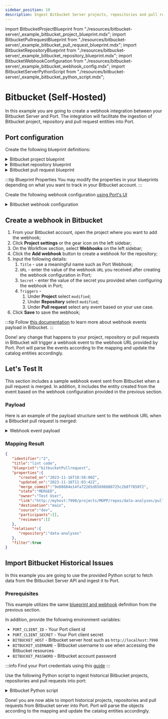 ```yaml
---
sidebar_position: 19
description: Ingest Bitbucket Server projects, repositories and pull requests into your catalog
---
```


import BitbucketProjectBlueprint from "./resources/bitbucket-server/\_example_bitbucket_project_blueprint.mdx";
import BitbucketPullrequestBlueprint from "./resources/bitbucket-server/\_example_bitbucket_pull_request_blueprint.mdx";
import BitbucketRepositoryBlueprint from "./resources/bitbucket-server/\_example_bitbucket_repository_blueprint.mdx";
import BitbucketWebhookConfiguration from "./resources/bitbucket-server/\_example_bitbucket_webhook_config.mdx";
import BitbucketServerPythonScript from "./resources/bitbucket-server/\_example_bitbucket_python_script.mdx";

# Bitbucket (Self-Hosted)

In this example you are going to create a webhook integration between your Bitbucket Server and Port. The integration will facilitate the ingestion of Bitbucket project, repository and pull request entities into Port.

## Port configuration

Create the following blueprint definitions:

<details>
<summary>Bitbucket project blueprint</summary>

<BitbucketProjectBlueprint/>

</details>

<details>
<summary>Bitbucket repository blueprint</summary>

<BitbucketRepositoryBlueprint/>

</details>

<details>
<summary>Bitbucket pull request blueprint</summary>

<BitbucketPullrequestBlueprint/>

</details>

:::tip Blueprint Properties
You may modify the properties in your blueprints depending on what you want to track in your Bitbucket account.
:::

Create the following webhook configuration [using Port's UI](/build-your-software-catalog/sync-data-to-catalog/webhook/?operation=ui#configuring-webhook-endpoints)

<details>
<summary>Bitbucket webhook configuration</summary>

1. **Basic details** tab - fill the following details:
   1. Title : `Bitbucket Server Mapper`;
   2. Identifier : `bitbucket_server_mapper`;
   3. Description : `A webhook configuration to map Bitbucket projects, repositories and pull requests to Port`;
   4. Icon : `BitBucket`;
2. **Integration configuration** tab - fill the following JQ mapping:

   <BitbucketWebhookConfiguration/>
    :::note
    Take note of, and copy the Webhook URL that is provided in this tab
    :::

3. Click **Save** at the bottom of the page.

</details>

## Create a webhook in Bitbucket
1. From your Bitbucket account, open the project where you want to add the webhook;
2. Click **Project settings** or the gear icon on the left sidebar;
3. On the Workflow section, select **Webhooks** on the left sidebar;
4. Click the **Add webhook** button to create a webhook for the repository; 
5. Input the following details:
    1. `Title` - use a meaningful name such as Port Webhook;
    2. `URL` - enter the value of the webhook `URL` you received after creating the webhook configuration in Port;
    3. `Secret` - enter the value of the secret you provided when configuring the webhook in Port;
    4.  `Triggers` - 
        1. Under **Project** select `modified`;
        2. Under **Repository** select `modified`;
        3. Under **Pull request** select any event based on your use case.
6. Click **Save** to save the webhook;

:::tip
Follow [this documentation](https://confluence.atlassian.com/bitbucketserver/event-payload-938025882.html) to learn more about webhook events payload in Bitbucket.
:::

Done! any change that happens to your project, repository or pull requests in Bitbucket will trigger a webhook event to the webhook URL provided by Port. Port will parse the events according to the mapping and update the catalog entities accordingly.

## Let's Test It

This section includes a sample webhook event sent from Bitbucket when a pull request is merged. In addition, it includes the entity created from the event based on the webhook configuration provided in the previous section.

### Payload

Here is an example of the payload structure sent to the webhook URL when a Bitbucket pull request is merged:

<details>
<summary> Webhook event payload</summary>

```json showLineNumbers
{
  "body": {
    "eventKey": "pr:merged",
    "date": "2023-11-16T11:03:42+0000",
    "actor": {
      "name": "admin",
      "emailAddress": "username@gmail.com",
      "active": true,
      "displayName": "Test User",
      "id": 2,
      "slug": "admin",
      "type": "NORMAL",
      "links": {
        "self": [
          {
            "href": "http://myhost:7990/users/admin"
          }
        ]
      }
    },
    "pullRequest": {
      "id": 2,
      "version": 2,
      "title": "lint code",
      "description": "here is the description",
      "state": "MERGED",
      "open": false,
      "closed": true,
      "createdDate": 1700132280533,
      "updatedDate": 1700132622026,
      "closedDate": 1700132622026,
      "fromRef": {
        "id": "refs/heads/dev",
        "displayId": "dev",
        "latestCommit": "9e08604e14fa72265d65696608725c2b8f7850f2",
        "type": "BRANCH",
        "repository": {
          "slug": "data-analyses",
          "id": 1,
          "name": "data analyses",
          "description": "This is for my repository and all the blah blah blah",
          "hierarchyId": "24cfae4b0dd7bade7edc",
          "scmId": "git",
          "state": "AVAILABLE",
          "statusMessage": "Available",
          "forkable": true,
          "project": {
            "key": "MOPP",
            "id": 1,
            "name": "My On Prem Project",
            "description": "On premise test project is sent to us for us",
            "public": false,
            "type": "NORMAL",
            "links": {
              "self": [
                {
                  "href": "http://myhost:7990/projects/MOPP"
                }
              ]
            }
          },
          "public": false,
          "archived": false,
          "links": {
            "clone": [
              {
                "href": "ssh://git@myhost:7999/mopp/data-analyses.git",
                "name": "ssh"
              },
              {
                "href": "http://myhost:7990/scm/mopp/data-analyses.git",
                "name": "http"
              }
            ],
            "self": [
              {
                "href": "http://myhost:7990/projects/MOPP/repos/data-analyses/browse"
              }
            ]
          }
        }
      },
      "toRef": {
        "id": "refs/heads/main",
        "displayId": "main",
        "latestCommit": "e461aae894b6dc951f405dca027a3f5567ea6bee",
        "type": "BRANCH",
        "repository": {
          "slug": "data-analyses",
          "id": 1,
          "name": "data analyses",
          "description": "This is for my repository and all the blah blah blah",
          "hierarchyId": "24cfae4b0dd7bade7edc",
          "scmId": "git",
          "state": "AVAILABLE",
          "statusMessage": "Available",
          "forkable": true,
          "project": {
            "key": "MOPP",
            "id": 1,
            "name": "My On Prem Project",
            "description": "On premise test project is sent to us for us",
            "public": false,
            "type": "NORMAL",
            "links": {
              "self": [
                {
                  "href": "http://myhost:7990/projects/MOPP"
                }
              ]
            }
          },
          "public": false,
          "archived": false,
          "links": {
            "clone": [
              {
                "href": "ssh://git@myhost:7999/mopp/data-analyses.git",
                "name": "ssh"
              },
              {
                "href": "http://myhost:7990/scm/mopp/data-analyses.git",
                "name": "http"
              }
            ],
            "self": [
              {
                "href": "http://myhost:7990/projects/MOPP/repos/data-analyses/browse"
              }
            ]
          }
        }
      },
      "locked": false,
      "author": {
        "user": {
          "name": "admin",
          "emailAddress": "username@gmail.com",
          "active": true,
          "displayName": "Test User",
          "id": 2,
          "slug": "admin",
          "type": "NORMAL",
          "links": {
            "self": [
              {
                "href": "http://myhost:7990/users/admin"
              }
            ]
          }
        },
        "role": "AUTHOR",
        "approved": false,
        "status": "UNAPPROVED"
      },
      "reviewers": [],
      "participants": [],
      "properties": {
        "mergeCommit": {
          "displayId": "1cbccf99220",
          "id": "1cbccf99220b23f89624c7c604f630663a1aaf8e"
        }
      },
      "links": {
        "self": [
          {
            "href": "http://myhost:7990/projects/MOPP/repos/data-analyses/pull-requests/2"
          }
        ]
      }
    }
  },
  "headers": {
    "X-Forwarded-For": "10.0.148.57",
    "X-Forwarded-Proto": "https",
    "X-Forwarded-Port": "443",
    "Host": "ingest.getport.io",
    "X-Amzn-Trace-Id": "Self=1-6555f719-267a0fce1e7a4d8815de94f7;Root=1-6555f719-1906872f41621b17250bb83a",
    "Content-Length": "2784",
    "User-Agent": "Atlassian HttpClient 3.0.4 / Bitbucket-8.15.1 (8015001) / Default",
    "Content-Type": "application/json; charset=UTF-8",
    "accept": "*/*",
    "X-Event-Key": "pr:merged",
    "X-Hub-Signature": "sha256=bf366faf8d8c41a4af21d25d922b87c3d1d127b5685238b099d2f311ad46e978",
    "X-Request-Id": "d5fa6a16-bb6c-40d6-9c50-bc4363e79632",
    "via": "HTTP/1.1 AmazonAPIGateway",
    "forwarded": "for=154.160.30.235;host=ingest.getport.io;proto=https"
  },
  "queryParams": {}
}
```

</details>

### Mapping Result

```json showLineNumbers
{
   "identifier":"2",
   "title":"lint code",
   "blueprint":"bitbucketPullrequest",
   "properties":{
      "created_on":"2023-11-16T10:58:00Z",
      "updated_on":"2023-11-16T11:03:42Z",
      "merge_commit":"9e08604e14fa72265d65696608725c2b8f7850f2",
      "state":"MERGED",
      "owner":"Test User",
      "link":"http://myhost:7990/projects/MOPP/repos/data-analyses/pull-requests/2",
      "destination":"main",
      "source":"dev",
      "participants":[],
      "reviewers":[]
   },
   "relations":{
      "repository":"data-analyses"
   },
   "filter":true
}
```

## Import Bitbucket Historical Issues

In this example you are going to use the provided Python script to fetch data from the Bitbucket Server API and ingest it to Port.

### Prerequisites

This example utilizes the same [blueprint and webhook](#port-configuration) definition from the previous section.

In addition, provide the following environment variables:

- `PORT_CLIENT_ID` - Your Port client id
- `PORT_CLIENT_SECRET` - Your Port client secret
- `BITBUCKET_HOST` - Bitbucket server host such as `http://localhost:7990`
- `BITBUCKET_USERNAME` - Bitbucket username to use when accessing the Bitbucket resources
- `BITBUCKET_PASSWORD` - Bitbucket account password

:::info
Find your Port credentials using this [guide](https://docs.getport.io/build-your-software-catalog/sync-data-to-catalog/api/#find-your-port-credentials)
:::

Use the following Python script to ingest historical Bitbucket projects, repositories and pull requests into port:

<details>
<summary>Bitbucket Python script</summary>

<BitbucketServerPythonScript/>

</details>

Done! you are now able to import historical projects, repositories and pull requests from Bitbucket server into Port. Port will parse the objects according to the mapping and update the catalog entities accordingly.
